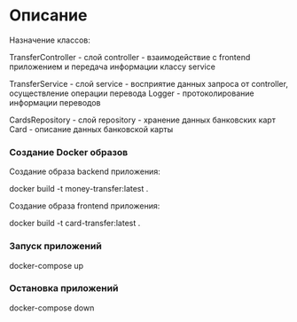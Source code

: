 # Описание
Назначение классов:

TransferController - слой controller - взаимодействие с frontend приложением и передача информации классу  service

TransferService - слой service - восприятие данных запроса от controller, осуществление операции перевода
Logger - протоколирование информации переводов

CardsRepository -  слой repository - хранение данных банковских карт
Card - описание данных банковской карты


### Создание Docker образов
Создание образа backend приложения: 

docker build -t money-transfer:latest .

Создание образа frontend приложения:

docker build -t card-transfer:latest .

### Запуск приложений
docker-compose up

### Остановка приложений

docker-compose down



